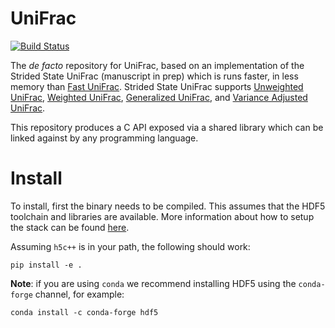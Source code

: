 # UniFrac

[![Build Status](https://travis-ci.org/biocore/unifrac.svg?branch=master)](https://travis-ci.org/biocore/unifrac)

The *de facto* repository for UniFrac, based on an implementation of the Strided State UniFrac (manuscript in prep) which is runs faster, in less memory than [Fast UniFrac](http://www.nature.com/ismej/journal/v4/n1/full/ismej200997a.html). Strided State UniFrac supports [Unweighted UniFrac](http://aem.asm.org/content/71/12/8228.abstract), [Weighted UniFrac](http://aem.asm.org/content/73/5/1576), [Generalized UniFrac](https://academic.oup.com/bioinformatics/article/28/16/2106/324465/Associating-microbiome-composition-with), and [Variance Adjusted UniFrac](https://bmcbioinformatics.biomedcentral.com/articles/10.1186/1471-2105-12-118).

This repository produces a C API exposed via a shared library which can be linked against by any programming language. 

# Install

To install, first the binary needs to be compiled. This assumes that the HDF5 
toolchain and libraries are available. More information about how to setup the
stack can be found [here](https://support.hdfgroup.org/HDF5/Tutor/compile.html). 

Assuming `h5c++` is in your path, the following should work:

    pip install -e . 

**Note**: if you are using `conda` we recommend installing HDF5 using the
`conda-forge` channel, for example:

    conda install -c conda-forge hdf5

